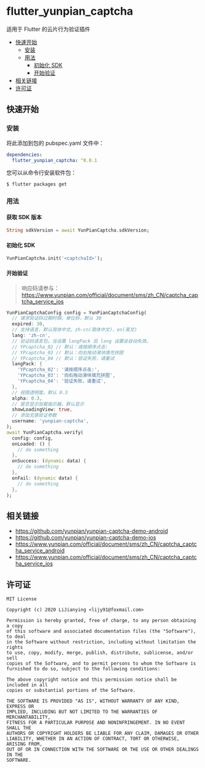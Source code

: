 # flutter_yunpian_captcha

适用于 Flutter 的云片行为验证插件

<!-- START doctoc generated TOC please keep comment here to allow auto update -->
<!-- DON'T EDIT THIS SECTION, INSTEAD RE-RUN doctoc TO UPDATE -->


- [快速开始](#%E5%BF%AB%E9%80%9F%E5%BC%80%E5%A7%8B)
  - [安装](#%E5%AE%89%E8%A3%85)
  - [用法](#%E7%94%A8%E6%B3%95)
    - [初始化 SDK](#%E5%88%9D%E5%A7%8B%E5%8C%96-sdk)
    - [开始验证](#%E5%BC%80%E5%A7%8B%E9%AA%8C%E8%AF%81)
- [相关链接](#%E7%9B%B8%E5%85%B3%E9%93%BE%E6%8E%A5)
- [许可证](#%E8%AE%B8%E5%8F%AF%E8%AF%81)

<!-- END doctoc generated TOC please keep comment here to allow auto update -->

## 快速开始

### 安装

将此添加到包的 pubspec.yaml 文件中：

```yaml
dependencies:
  flutter_yunpian_captcha: ^0.0.1
```

您可以从命令行安装软件包：

```bash
$ flutter packages get
```

### 用法


#### 获取 SDK 版本

```dart
String sdkVersion = await YunPianCaptcha.sdkVersion;
```

#### 初始化 SDK

```dart
YunPianCaptcha.init('<captchaId>');
```

#### 开始验证

> 响应码请参与：https://www.yunpian.com/official/document/sms/zh_CN/captcha_captcha_service_ios

```dart
YunPianCaptchaConfig config = YunPianCaptchaConfig(
  // 请求验证码过期时限。单位秒，默认 30
  expired: 30,
  // 支持语言，默认简体中文。zh-cn(简体中文)、en(英文)
  lang: 'zh-cn',
  // 验证码语言包。当设置 langPack 后 lang 设置会自动失效。
  // YPcaptcha_02 // 默认：请按顺序点击:
  // YPcaptcha_03 // 默认：向右拖动滑块填充拼图
  // YPcaptcha_04 // 默认：验证失败，请重试
  langPack: {
    'YPcaptcha_02': '请按顺序点击:',
    'YPcaptcha_03': '向右拖动滑块填充拼图',
    'YPcaptcha_04': '验证失败，请重试',
  },
  // 视图透明度。默认 0.3
  alpha: 0.3,
  // 是否显示加载指示器。默认显示
  showLoadingView: true,
  // 添加无感验证参数
  username: 'yunpian-captcha',
);
await YunPianCaptcha.verify(
  config: config,
  onLoaded: () {
    // do something
  },
  onSuccess: (dynamic data) {
    // do something
  },
  onFail: (dynamic data) {
    // do something
  },
);
```

## 相关链接

- https://github.com/yunpian/yunpian-captcha-demo-android
- https://github.com/yunpian/yunpian-captcha-demo-ios
- https://www.yunpian.com/official/document/sms/zh_CN/captcha_captcha_service_android
- https://www.yunpian.com/official/document/sms/zh_CN/captcha_captcha_service_ios

## 许可证

```
MIT License

Copyright (c) 2020 LiJianying <lijy91@foxmail.com>

Permission is hereby granted, free of charge, to any person obtaining a copy
of this software and associated documentation files (the "Software"), to deal
in the Software without restriction, including without limitation the rights
to use, copy, modify, merge, publish, distribute, sublicense, and/or sell
copies of the Software, and to permit persons to whom the Software is
furnished to do so, subject to the following conditions:

The above copyright notice and this permission notice shall be included in all
copies or substantial portions of the Software.

THE SOFTWARE IS PROVIDED "AS IS", WITHOUT WARRANTY OF ANY KIND, EXPRESS OR
IMPLIED, INCLUDING BUT NOT LIMITED TO THE WARRANTIES OF MERCHANTABILITY,
FITNESS FOR A PARTICULAR PURPOSE AND NONINFRINGEMENT. IN NO EVENT SHALL THE
AUTHORS OR COPYRIGHT HOLDERS BE LIABLE FOR ANY CLAIM, DAMAGES OR OTHER
LIABILITY, WHETHER IN AN ACTION OF CONTRACT, TORT OR OTHERWISE, ARISING FROM,
OUT OF OR IN CONNECTION WITH THE SOFTWARE OR THE USE OR OTHER DEALINGS IN THE
SOFTWARE.
```
